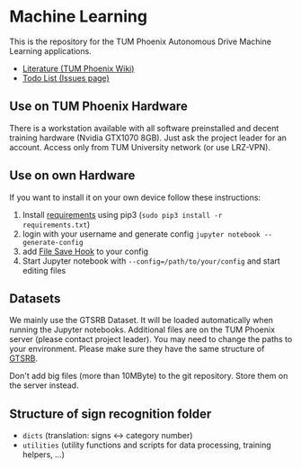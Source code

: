 # Machine Learning
This is the repository for the TUM Phoenix Autonomous Drive Machine Learning applications. 
* [Literature (TUM Phoenix Wiki)](https://wiki.tum.de/display/phoenix/Machine+Learning)
* [Todo List (Issues page)](https://github.com/tum-phoenix/drive_ml/issues)

## Use on TUM Phoenix Hardware
There is a workstation available with all software preinstalled and decent training hardware (Nvidia GTX1070 8GB). Just ask the project leader for an account. Access only from TUM University network (or use LRZ-VPN).

## Use on own Hardware
If you want to install it on your own device follow these instructions:
1. Install [requirements](https://github.com/tum-phoenix/drive_ml/blob/master/requirements.txt) using pip3 (`sudo pip3 install -r requirements.txt`)
2. login with your username and generate config `jupyter notebook --generate-config`
3. add [File Save Hook](http://jupyter-notebook.readthedocs.io/en/stable/extending/savehooks.html) to your config 
4. Start Jupyter notebook with `--config=/path/to/your/config` and start editing files

## Datasets
We mainly use the GTSRB Dataset. It will be loaded automatically when running the Jupyter notebooks. Additional files are on the TUM Phoenix server (please contact project leader). You may need to change the paths to your environment. Please make sure they have the same structure of [GTSRB](http://benchmark.ini.rub.de/?section=gtsrb&subsection=dataset#Structure).

Don't add big files (more than 10MByte) to the git repository. Store them on the server instead.

## Structure of sign recognition folder
- `dicts` (translation: signs <-> category number)
- `utilities` (utility functions and scripts for data processing, training helpers, ...)
